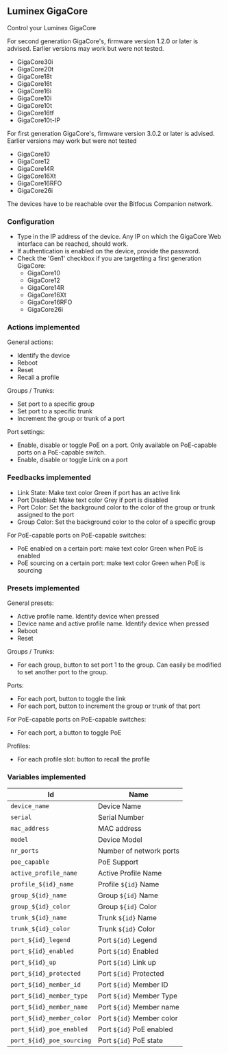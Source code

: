## Luminex GigaCore

Control your Luminex GigaCore

For second generation GigaCore's, firmware version 1.2.0 or later is advised. Earlier versions may work but were not tested.

- GigaCore30i
- GigaCore20t
- GigaCore18t
- GigaCore16t
- GigaCore16i
- GigaCore10i
- GigaCore10t
- GigaCore16tf
- GigaCore10t-IP

For first generation GigaCore's, firmware version 3.0.2 or later is advised. Earlier versions may work but were not tested

- GigaCore10
- GigaCore12
- GigaCore14R
- GigaCore16Xt
- GigaCore16RFO
- GigaCore26i

The devices have to be reachable over the Bitfocus Companion network.

### Configuration

- Type in the IP address of the device. Any IP on which the GigaCore Web interface can be reached, should work.
- If authentication is enabled on the device, provide the password.
- Check the 'Gen1' checkbox if you are targetting a first generation GigaCore:
  - GigaCore10
  - GigaCore12
  - GigaCore14R
  - GigaCore16Xt
  - GigaCore16RFO
  - GigaCore26i

### Actions implemented

General actions:

- Identify the device
- Reboot
- Reset
- Recall a profile

Groups / Trunks:

- Set port to a specific group
- Set port to a specific trunk
- Increment the group or trunk of a port

Port settings:

- Enable, disable or toggle PoE on a port. Only available on PoE-capable ports on a PoE-capable switch.
- Enable, disable or toggle Link on a port

### Feedbacks implemented

- Link State: Make text color Green if port has an active link
- Port Disabled: Make text color Grey if port is disabled
- Port Color: Set the background color to the color of the group or trunk assigned to the port
- Group Color: Set the background color to the color of a specific group

For PoE-capable ports on PoE-capable switches:

- PoE enabled on a certain port: make text color Green when PoE is enabled
- PoE sourcing on a certain port: make text color Green when PoE is sourcing

### Presets implemented

General presets:

- Active profile name. Identify device when pressed
- Device name and active profile name. Identify device when pressed
- Reboot
- Reset

Groups / Trunks:

- For each group, button to set port 1 to the group. Can easily be modified to set another port to the group.

Ports:

- For each port, button to toggle the link
- For each port, button to increment the group or trunk of that port

For PoE-capable ports on PoE-capable switches:

- For each port, a button to toggle PoE

Profiles:

- For each profile slot: button to recall the profile

### Variables implemented

| Id                        | Name                      |
| ------------------------- | ------------------------- |
| `device_name`             | Device Name               |
| `serial`                  | Serial Number             |
| `mac_address`             | MAC address               |
| `model`                   | Device Model              |
| `nr_ports`                | Number of network ports   |
| `poe_capable`             | PoE Support               |
| `active_profile_name`     | Active Profile Name       |
| `profile_${id}_name`      | Profile `${id}` Name      |
| `group_${id}_name`        | Group `${id}` Name        |
| `group_${id}_color`       | Group `${id}` Color       |
| `trunk_${id}_name`        | Trunk `${id}` Name        |
| `trunk_${id}_color`       | Trunk `${id}` Color       |
| `port_${id}_legend`       | Port `${id}` Legend       |
| `port_${id}_enabled`      | Port `${id}` Enabled      |
| `port_${id}_up`           | Port `${id}` Link up      |
| `port_${id}_protected`    | Port `${id}` Protected    |
| `port_${id}_member_id`    | Port `${id}` Member ID    |
| `port_${id}_member_type`  | Port `${id}` Member Type  |
| `port_${id}_member_name`  | Port `${id}` Member name  |
| `port_${id}_member_color` | Port `${id}` Member color |
| `port_${id}_poe_enabled`  | Port `${id}` PoE enabled  |
| `port_${id}_poe_sourcing` | Port `${id}` PoE state    |
